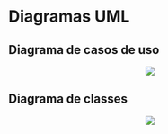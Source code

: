 # Diagramas UML
## Diagrama de casos de uso
<div align="center">
    <img src="https://github.com/PIM-TERCEIRO-SEMESTRE/Diagramas-UML/blob/main/Diagrama%20de%20Caso%20de%20Uso.png" />
    <div height="2"></div>
</div>

## Diagrama de classes
<div align="center">
    <img src="https://github.com/PIM-TERCEIRO-SEMESTRE/Diagramas-UML/blob/main/Diagrama%20de%20Classe.png" />
    <div height="2"></div>
</div>
